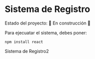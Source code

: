 <h1>Sistema de Registro</h1>

Estado del proyecto: 🚧 En construcción 🚧

Para ejecuatar el sistema, debes poner:

```npm install react```

Sistema de Registro2
